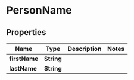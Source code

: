 
# PersonName

## Properties
Name | Type | Description | Notes
------------ | ------------- | ------------- | -------------
**firstName** | **String** |  | 
**lastName** | **String** |  | 



